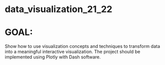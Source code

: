 # data_visualization_21_22


# GOAL:

Show how to use visualization concepts and techniques to transform data into a meaningful interactive visualization. The project should be implemented using Plotly with Dash software.
